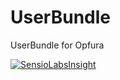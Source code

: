 # UserBundle
UserBundle for Opfura

[![SensioLabsInsight](https://insight.sensiolabs.com/projects/b7adeed4-d14e-426c-bb66-2e278b0ac29a/mini.png)](https://insight.sensiolabs.com/projects/b7adeed4-d14e-426c-bb66-2e278b0ac29a)
